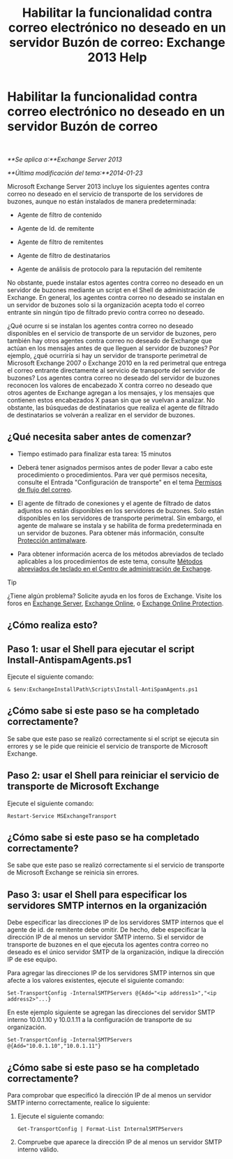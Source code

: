 ﻿---
title: 'Habilitar la funcionalidad contra correo electrónico no deseado en un servidor Buzón de correo: Exchange 2013 Help'
TOCTitle: Habilitar la funcionalidad contra correo electrónico no deseado en un servidor Buzón de correo
ms:assetid: 59d22c5e-64bc-4879-8ad1-364862b6ba11
ms:mtpsurl: https://technet.microsoft.com/es-es/library/Bb201691(v=EXCHG.150)
ms:contentKeyID: 49116240
ms.date: 04/23/2018
mtps_version: v=EXCHG.150
ms.translationtype: HT
---

# Habilitar la funcionalidad contra correo electrónico no deseado en un servidor Buzón de correo

 

_**Se aplica a:**Exchange Server 2013_

_**Última modificación del tema:**2014-01-23_

Microsoft Exchange Server 2013 incluye los siguientes agentes contra correo no deseado en el servicio de transporte de los servidores de buzones, aunque no están instalados de manera predeterminada:

  - Agente de filtro de contenido

  - Agente de Id. de remitente

  - Agente de filtro de remitentes

  - Agente de filtro de destinatarios

  - Agente de análisis de protocolo para la reputación del remitente

No obstante, puede instalar estos agentes contra correo no deseado en un servidor de buzones mediante un script en el Shell de administración de Exchange. En general, los agentes contra correo no deseado se instalan en un servidor de buzones solo si la organización acepta todo el correo entrante sin ningún tipo de filtrado previo contra correo no deseado.

¿Qué ocurre si se instalan los agentes contra correo no deseado disponibles en el servicio de transporte de un servidor de buzones, pero también hay otros agentes contra correo no deseado de Exchange que actúan en los mensajes antes de que lleguen al servidor de buzones? Por ejemplo, ¿qué ocurriría si hay un servidor de transporte perimetral de Microsoft Exchange 2007 o Exchange 2010 en la red perimetral que entrega el correo entrante directamente al servicio de transporte del servidor de buzones? Los agentes contra correo no deseado del servidor de buzones reconocen los valores de encabezado X contra correo no deseado que otros agentes de Exchange agregan a los mensajes, y los mensajes que contienen estos encabezados X pasan sin que se vuelvan a analizar. No obstante, las búsquedas de destinatarios que realiza el agente de filtrado de destinatarios se volverán a realizar en el servidor de buzones.

## ¿Qué necesita saber antes de comenzar?

  - Tiempo estimado para finalizar esta tarea: 15 minutos

  - Deberá tener asignados permisos antes de poder llevar a cabo este procedimiento o procedimientos. Para ver qué permisos necesita, consulte el Entrada "Configuración de transporte" en el tema [Permisos de flujo del correo](mail-flow-permissions-exchange-2013-help.md).

  - El agente de filtrado de conexiones y el agente de filtrado de datos adjuntos no están disponibles en los servidores de buzones. Solo están disponibles en los servidores de transporte perimetral. Sin embargo, el agente de malware se instala y se habilita de forma predeterminada en un servidor de buzones. Para obtener más información, consulte [Protección antimalware](anti-malware-protection-exchange-2013-help.md).

  - Para obtener información acerca de los métodos abreviados de teclado aplicables a los procedimientos de este tema, consulte [Métodos abreviados de teclado en el Centro de administración de Exchange](keyboard-shortcuts-in-the-exchange-admin-center-exchange-online-protection-help.md).


> [!TIP]
> ¿Tiene algún problema? Solicite ayuda en los foros de Exchange. Visite los foros en <A href="https://go.microsoft.com/fwlink/p/?linkid=60612">Exchange Server</A>, <A href="https://go.microsoft.com/fwlink/p/?linkid=267542">Exchange Online</A>, o <A href="https://go.microsoft.com/fwlink/p/?linkid=285351">Exchange Online Protection</A>.



## ¿Cómo realiza esto?

## Paso 1: usar el Shell para ejecutar el script Install-AntispamAgents.ps1

Ejecute el siguiente comando:

    & $env:ExchangeInstallPath\Scripts\Install-AntiSpamAgents.ps1

## ¿Cómo sabe si este paso se ha completado correctamente?

Se sabe que este paso se realizó correctamente si el script se ejecuta sin errores y se le pide que reinicie el servicio de transporte de Microsoft Exchange.

## Paso 2: usar el Shell para reiniciar el servicio de transporte de Microsoft Exchange

Ejecute el siguiente comando:

    Restart-Service MSExchangeTransport

## ¿Cómo sabe si este paso se ha completado correctamente?

Se sabe que este paso se realizó correctamente si el servicio de transporte de Microsoft Exchange se reinicia sin errores.

## Paso 3: usar el Shell para especificar los servidores SMTP internos en la organización

Debe especificar las direcciones IP de los servidores SMTP internos que el agente de id. de remitente debe omitir. De hecho, debe especificar la dirección IP de al menos un servidor SMTP interno. Si el servidor de transporte de buzones en el que ejecuta los agentes contra correo no deseado es el único servidor SMTP de la organización, indique la dirección IP de ese equipo.

Para agregar las direcciones IP de los servidores SMTP internos sin que afecte a los valores existentes, ejecute el siguiente comando:

    Set-TransportConfig -InternalSMTPServers @{Add="<ip address1>","<ip address2>"...}

En este ejemplo siguiente se agregan las direcciones del servidor SMTP interno 10.0.1.10 y 10.0.1.11 a la configuración de transporte de su organización.

    Set-TransportConfig -InternalSMTPServers @{Add="10.0.1.10","10.0.1.11"}

## ¿Cómo sabe si este paso se ha completado correctamente?

Para comprobar que especificó la dirección IP de al menos un servidor SMTP interno correctamente, realice lo siguiente:

1.  Ejecute el siguiente comando:
    
        Get-TransportConfig | Format-List InternalSMTPServers

2.  Compruebe que aparece la dirección IP de al menos un servidor SMTP interno válido.

